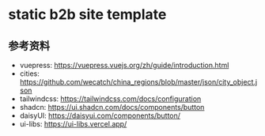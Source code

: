 # static b2b site template

## 参考资料

- vuepress: https://vuepress.vuejs.org/zh/guide/introduction.html
- cities: https://github.com/wecatch/china_regions/blob/master/json/city_object.json
- tailwindcss: https://tailwindcss.com/docs/configuration
- shadcn: https://ui.shadcn.com/docs/components/button
- daisyUI: https://daisyui.com/components/button/
- ui-libs: https://ui-libs.vercel.app/